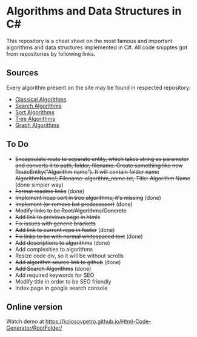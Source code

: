 # Algorithms and Data Structures in C#

This repository is a cheat sheet on the most famous and important algorithms and data structures implemented in C#. All code snipptes got from repositories by following links.

## Sources

Every algorithm present on the site may be found in respected repository:

- [Classical Algorithms](https://github.com/kolosovpetro/Classical-Algorithms)
- [Search Algorithms](https://github.com/kolosovpetro/Search-Algorithms)
- [Sort Algorithms](https://github.com/kolosovpetro/Sort-Algorithms)
- [Tree Algorithms](https://github.com/kolosovpetro/Tree-Algorithms)
- [Graph Algorithms](https://github.com/kolosovpetro/Graph-Algorithms)

## To Do

- ~~Encapsulate route to separate entity, which takes string as parameter and converts it to path, folder, filename. Create something like new RouteEntity("Algorithm name"). It will contain folder name AlgorithmName/; Filename: algorithm_name.txt, Title: Algorithm Name~~ (done simpler way)
- ~~Format readme links~~ (done)
- ~~Implement heap sort in tree algorithms, it's missing~~ (done)
- ~~Implement (or remove bst predecessor)~~ (done)
- ~~Modify links to be Root/Algorithms/Concrete~~
- ~~Add link to previous page in htmls~~
- ~~Fix issues with generic brackets~~
- ~~Add link to current repo in footer~~ (done)
- ~~Fix links to be with normal whitespaced text~~ (done)
- ~~Add descriptions to algorithms~~ (done)
- Add complexities to algorithms
- Resize code div, so it will be without scrolls
- ~~Add algorithm source link to github~~ (done)
- ~~Add Search Algorithms~~ (done)
- Add required keywords for SEO
- Modify title in order to be SEO friendly
- Index page in google search console



## Online version

Watch demo at https://kolosovpetro.github.io/Html-Code-Generator/RootFolder/